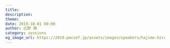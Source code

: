 ```yaml
---
title: 
description: 
theme: 
date: 2019-10-01 00:00
author: 広野 萌
category: sessions
og_image_url: https://2019.pmconf.jp/assets/images/speakers/hajime-hirono.png
---
```


